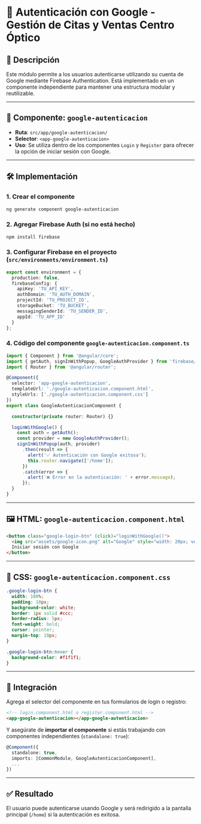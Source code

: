 # 🔐 Autenticación con Google - Gestión de Citas y Ventas Centro Óptico

## 📌 Descripción

Este módulo permite a los usuarios autenticarse utilizando su cuenta de Google mediante Firebase Authentication. Está implementado en un componente independiente para mantener una estructura modular y reutilizable.

---

## 🧩 Componente: `google-autenticacion`

- **Ruta**: `src/app/google-autenticacion/`
- **Selector**: `<app-google-autenticacion>`
- **Uso**: Se utiliza dentro de los componentes `Login` y `Register` para ofrecer la opción de iniciar sesión con Google.

---

## 🛠️ Implementación

### 1. Crear el componente

```bash
ng generate component google-autenticacion
```

### 2. Agregar Firebase Auth (si no está hecho)

```bash
npm install firebase
```

### 3. Configurar Firebase en el proyecto (`src/environments/environment.ts`)

```ts
export const environment = {
  production: false,
  firebaseConfig: {
    apiKey: 'TU_API_KEY',
    authDomain: 'TU_AUTH_DOMAIN',
    projectId: 'TU_PROJECT_ID',
    storageBucket: 'TU_BUCKET',
    messagingSenderId: 'TU_SENDER_ID',
    appId: 'TU_APP_ID'
  }
};
```

### 4. Código del componente `google-autenticacion.component.ts`

```ts
import { Component } from '@angular/core';
import { getAuth, signInWithPopup, GoogleAuthProvider } from 'firebase/auth';
import { Router } from '@angular/router';

@Component({
  selector: 'app-google-autenticacion',
  templateUrl: './google-autenticacion.component.html',
  styleUrls: ['./google-autenticacion.component.css']
})
export class GoogleAutenticacionComponent {

  constructor(private router: Router) {}

  loginWithGoogle() {
    const auth = getAuth();
    const provider = new GoogleAuthProvider();
    signInWithPopup(auth, provider)
      .then(result => {
        alert('✅ Autenticación con Google exitosa');
        this.router.navigate(['/home']);
      })
      .catch(error => {
        alert('❌ Error en la autenticación: ' + error.message);
      });
  }
}
```

---

## 🖼️ HTML: `google-autenticacion.component.html`

```html
<button class="google-login-btn" (click)="loginWithGoogle()">
  <img src="assets/google-icon.png" alt="Google" style="width: 20px; vertical-align: middle; margin-right: 8px;">
  Iniciar sesión con Google
</button>
```

---

## 🎨 CSS: `google-autenticacion.component.css`

```css
.google-login-btn {
  width: 100%;
  padding: 10px;
  background-color: white;
  border: 1px solid #ccc;
  border-radius: 5px;
  font-weight: bold;
  cursor: pointer;
  margin-top: 10px;
}

.google-login-btn:hover {
  background-color: #f1f1f1;
}
```

---

## 🔗 Integración

Agrega el selector del componente en tus formularios de login o registro:

```html
<!-- login.component.html o register.component.html -->
<app-google-autenticacion></app-google-autenticacion>
```

Y asegúrate de **importar el componente** si estás trabajando con componentes independientes (`standalone: true`):

```ts
@Component({
  standalone: true,
  imports: [CommonModule, GoogleAutenticacionComponent],
  ...
})
```

---

## ✅ Resultado

El usuario puede autenticarse usando Google y será redirigido a la pantalla principal (`/home`) si la autenticación es exitosa.

